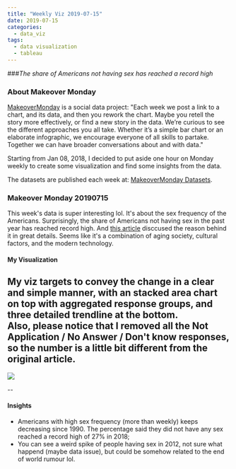 ```yaml
---
title: "Weekly Viz 2019-07-15"
date: 2019-07-15
categories:
  - data_viz
tags:
  - data visualization
  - tableau
---
```


###*The share of Americans not having sex has reached a record high*


### About Makeover Monday

[MakeoverMonday](http://www.makeovermonday.co.uk/) is a social data project:
"Each week we post a link to a chart, and its data, and then you rework the chart.
Maybe you retell the story more effectively, or find a new story in the data.
We’re curious to see the different approaches you all take. Whether it’s a simple bar chart or an elaborate infographic, we encourage everyone of all skills to partake.
Together we can have broader conversations about and with data."

Starting from Jan 08, 2018, I decided to put aside one hour on Monday weekly to create some visualization and find some insights from the data.

The datasets are published each week at: [MakeoverMonday Datasets](http://www.makeovermonday.co.uk/data/).

### Makeover Monday 20190715

This week's data is super interesting lol. It's about the sex frequency of the Americans. Surprisingly, the share of Americans not having sex in the past year has reached record high. And [this article](https://www.washingtonpost.com/business/2019/03/29/share-americans-not-having-sex-has-reached-record-high/?utm_term=.d77d9861a3dc) disccused the reason behind it in great details. Seems like it's a combination of aging society, cultural factors, and the modern technology.     

#### My Visualization

My viz targets to convey the change in a clear and simple manner, with an stacked area chart on top with aggregated response groups, and three detailed trendline at the bottom.  
Also, please notice that I removed all the Not Application / No Answer / Don't know responses, so the number is a little bit different from the original article.  
--  
<div class='tableauPlaceholder' id='viz1563241603186' style='position: relative'>
<noscript><a href='#'>
  <img alt=' ' src='https:&#47;&#47;public.tableau.com&#47;static&#47;images&#47;Ma&#47;MakeOverMonday20190715&#47;AmericanSexFrequency_1&#47;1_rss.png' style='border: none' />
</a></noscript>
<object class='tableauViz'  style='display:none;'>
  <param name='host_url' value='https%3A%2F%2Fpublic.tableau.com%2F' />
  <param name='embed_code_version' value='3' />
  <param name='site_root' value='' />
  <param name='name' value='MakeOverMonday20190715&#47;AmericanSexFrequency_1' />
  <param name='tabs' value='no' />
  <param name='toolbar' value='yes' />
  <param name='static_image' value='https:&#47;&#47;public.tableau.com&#47;static&#47;images&#47;Ma&#47;MakeOverMonday20190715&#47;AmericanSexFrequency_1&#47;1.png' /> 
  <param name='animate_transition' value='yes' />
  <param name='display_static_image' value='yes' />
  <param name='display_spinner' value='yes' />
  <param name='display_overlay' value='yes' />
  <param name='display_count' value='yes' />
</object></div>           
<script type='text/javascript'>          
  var divElement = document.getElementById('viz1563241603186');          
  var vizElement = divElement.getElementsByTagName('object')[0];             
  vizElement.style.width='800px';vizElement.style.height='827px';    
  var scriptElement = document.createElement('script');                
  scriptElement.src = 'https://public.tableau.com/javascripts/api/viz_v1.js';     
  vizElement.parentNode.insertBefore(scriptElement, vizElement);               
</script>
  
--  

#### Insights
* Americans with high sex frequency (more than weekly) keeps decreasing since 1990. The percentage said they did not have any sex reached a record high of 27% in 2018;  
* You can see a weird spike of people having sex in 2012, not sure what happend (maybe data issue), but could be somehow related to the end of world rumour lol.  

